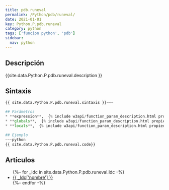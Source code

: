 ```yaml
---
title: pdb.runeval
permalink: /Python/pdb/runeval/
date: 2021-01-01
key: Python.P.pdb.runeval
category: python
tags: ['funcion python', 'pdb']
sidebar: 
  nav: python
---
```


## Descripción
{{site.data.Python.P.pdb.runeval.description }}

## Sintaxis
~~~python
{{ site.data.Python.P.pdb.runeval.sintaxis }}~~~

## Parámetros
* **expression**,  {% include w3api/function_param_description.html propiedad=site.data.Python.P.pdb.runeval valor="expression" %}
* **globals**,  {% include w3api/function_param_description.html propiedad=site.data.Python.P.pdb.runeval valor="globals" %}
* **locals**,  {% include w3api/function_param_description.html propiedad=site.data.Python.P.pdb.runeval valor="locals" %}

## Ejemplo
~~~python
{{ site.data.Python.P.pdb.runeval.code}}
~~~

## Artículos
<ul>
{%- for _ldc in site.data.Python.P.pdb.runeval.ldc -%}
   <li>
       <a href="{{_ldc['url'] }}">{{ _ldc['nombre'] }}</a>
   </li>
{%- endfor -%}
</ul>
